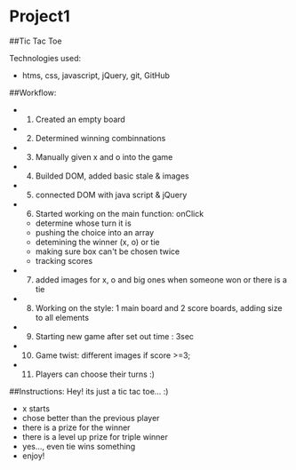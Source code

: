 # Project1

##Tic Tac Toe

Technologies used:
- htms, css, javascript, jQuery, git, GitHub

##Workflow:

- 1) Created an empty board
- 2) Determined winning combinnations
- 3) Manually given x and o into the game
- 4) Builded DOM, added basic stale & images
- 5) connected DOM with java script & jQuery
- 6) Started working on the main function: onClick
    - determine whose turn it is
    - pushing the choice into an array
    - detemining the winner (x, o) or tie
    - making sure box can't be chosen twice
    - tracking scores
- 7) added images for x, o and big ones when someone won or there is a tie
- 8) Working on the style: 1 main board and 2 score boards, adding size to all elements
- 9) Starting new game after set out time : 3sec
- 10) Game twist: different images if score >=3;
- 11) Players can choose their turns :)


##Instructions: Hey! its just a tic tac toe... :)
- x starts
- chose better than the previous player
- there is a prize for the winner
- there is a level up prize for triple winner
- yes..., even tie wins something
- enjoy! 



